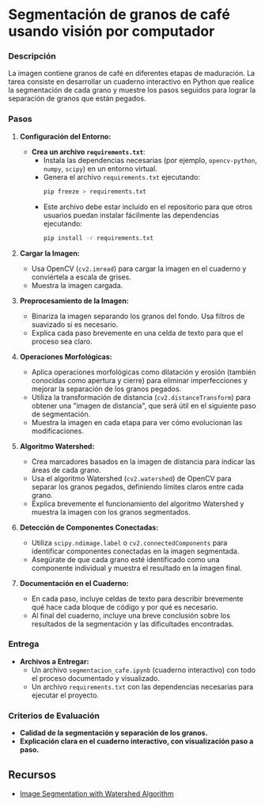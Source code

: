 # **Segmentación de granos de café usando visión por computador**

### Descripción
La imagen contiene granos de café en diferentes etapas de maduración. La tarea consiste en desarrollar un cuaderno interactivo en Python que realice la segmentación de cada grano y muestre los pasos seguidos para lograr la separación de granos que están pegados.

### Pasos

1. **Configuración del Entorno:**
   - **Crea un archivo `requirements.txt`**:
     - Instala las dependencias necesarias (por ejemplo, `opencv-python`, `numpy`, `scipy`) en un entorno virtual.
     - Genera el archivo `requirements.txt` ejecutando:
       ```bash
       pip freeze > requirements.txt
       ```
     - Este archivo debe estar incluido en el repositorio para que otros usuarios puedan instalar fácilmente las dependencias ejecutando:
       ```bash
       pip install -r requirements.txt
       ```

2. **Cargar la Imagen:**
   - Usa OpenCV (`cv2.imread`) para cargar la imagen en el cuaderno y conviértela a escala de grises.
   - Muestra la imagen cargada.

3. **Preprocesamiento de la Imagen:**
   - Binariza la imagen separando los granos del fondo. Usa filtros de suavizado si es necesario.
   - Explica cada paso brevemente en una celda de texto para que el proceso sea claro.

5. **Operaciones Morfológicas:**
   - Aplica operaciones morfológicas como dilatación y erosión (también conocidas como apertura y cierre) para eliminar imperfecciones y mejorar la separación de los granos pegados.
   - Utiliza la transformación de distancia (`cv2.distanceTransform`) para obtener una "imagen de distancia", que será útil en el siguiente paso de segmentación.
   - Muestra la imagen en cada etapa para ver cómo evolucionan las modificaciones.

6. **Algoritmo Watershed:**
   - Crea marcadores basados en la imagen de distancia para indicar las áreas de cada grano.
   - Usa el algoritmo Watershed (`cv2.watershed`) de OpenCV para separar los granos pegados, definiendo límites claros entre cada grano.
   - Explica brevemente el funcionamiento del algoritmo Watershed y muestra la imagen con los granos segmentados.

7. **Detección de Componentes Conectadas:**
   - Utiliza `scipy.ndimage.label` o `cv2.connectedComponents` para identificar componentes conectadas en la imagen segmentada.
   - Asegúrate de que cada grano esté identificado como una componente individual y muestra el resultado en la imagen final.

8. **Documentación en el Cuaderno:**
   - En cada paso, incluye celdas de texto para describir brevemente qué hace cada bloque de código y por qué es necesario.
   - Al final del cuaderno, incluye una breve conclusión sobre los resultados de la segmentación y las dificultades encontradas.

### Entrega

- **Archivos a Entregar:**
  - Un archivo `segmentacion_cafe.ipynb` (cuaderno interactivo) con todo el proceso documentado y visualizado.
  - Un archivo `requirements.txt` con las dependencias necesarias para ejecutar el proyecto.
  

### Criterios de Evaluación
- **Calidad de la segmentación y separación de los granos.**
- **Explicación clara en el cuaderno interactivo, con visualización paso a paso.**

## **Recursos**

- [Image Segmentation with Watershed Algorithm]([https://cran.r-project.org/manuals.html](https://docs.opencv.org/4.x/d3/db4/tutorial_py_watershed.html))
